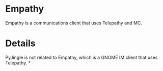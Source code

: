 # Empathy #

Empathy is a communications client that uses Telepathy and MC.


# Details #

PyJingle is not related to Empathy, which is a GNOME IM client that uses Telepathy.
  * 